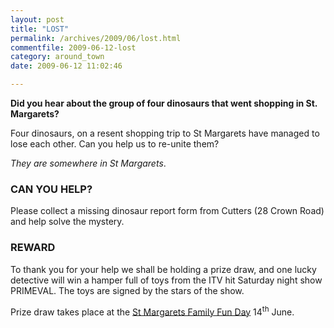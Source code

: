 ```yaml
---
layout: post
title: "LOST"
permalink: /archives/2009/06/lost.html
commentfile: 2009-06-12-lost
category: around_town
date: 2009-06-12 11:02:46

---
```


**Did you hear about the group of four dinosaurs that went shopping in St. Margarets?**

Four dinosaurs, on a resent shopping trip to St Margarets have managed to lose each other. Can you help us to re-unite them?

*They are somewhere in St Margarets*.

### CAN YOU HELP?

Please collect a missing dinosaur report form from Cutters (28 Crown Road) and help solve the mystery.

### REWARD

To thank you for your help we shall be holding a prize draw, and one lucky detective will win a hamper full of toys from the ITV hit Saturday night show PRIMEVAL. The toys are signed by the stars of the show.

Prize draw takes place at the [St Margarets Family Fun Day](https://stmargarets.london/event/fair/200705142122) 14<sup>th</sup> June.

